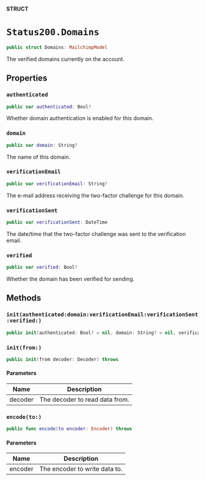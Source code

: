 **STRUCT**

# `Status200.Domains`

```swift
public struct Domains: MailchimpModel
```

The verified domains currently on the account.

## Properties
### `authenticated`

```swift
public var authenticated: Bool?
```

Whether domain authentication is enabled for this domain.

### `domain`

```swift
public var domain: String?
```

The name of this domain.

### `verificationEmail`

```swift
public var verificationEmail: String?
```

The e-mail address receiving the two-factor challenge for this domain.

### `verificationSent`

```swift
public var verificationSent: DateTime
```

The date/time that the two-factor challenge was sent to the verification email.

### `verified`

```swift
public var verified: Bool?
```

Whether the domain has been verified for sending.

## Methods
### `init(authenticated:domain:verificationEmail:verificationSent:verified:)`

```swift
public init(authenticated: Bool? = nil, domain: String? = nil, verificationEmail: String? = nil, verificationSent: Date? = nil, verified: Bool? = nil)
```

### `init(from:)`

```swift
public init(from decoder: Decoder) throws
```

#### Parameters

| Name | Description |
| ---- | ----------- |
| decoder | The decoder to read data from. |

### `encode(to:)`

```swift
public func encode(to encoder: Encoder) throws
```

#### Parameters

| Name | Description |
| ---- | ----------- |
| encoder | The encoder to write data to. |